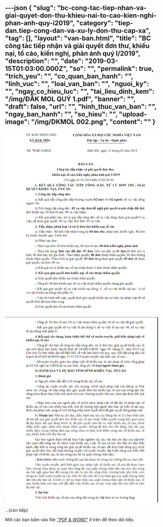 ---json
{
    "slug": "bc-cong-tac-tiep-nhan-va-giai-quyet-don-thu-khieu-nai-to-cao-kien-nghi-phan-anh-quy-i2019",
    "category": "tiep-dan.tiep-cong-dan-va-xu-ly-don-thu-cap-xa",
    "tag": [],
    "layout": "van-ban.html",
    "title": "BC công tác tiếp nhận và giải quyết đơn thư, khiếu nại, tố cáo, kiến nghị, phản ánh quý I/2019",
    "description": "",
    "date": "2019-03-15T01:03:00.000Z",
    "so": "",
    "permalink": true,
    "trich_yeu": "",
    "co_quan_ban_hanh": "",
    "linh_vuc": "",
    "loai_van_ban": "",
    "nguoi_ky": "",
    "ngay_co_hieu_luc": "",
    "tai_lieu_dinh_kem": "/img/ĐẮK MOL QUÝ 1.pdf",
    "banner": "",
    "draft": false,
    "url": "",
    "hinh_thuc_van_ban": "",
    "ngay_ban_hanh": "",
    "so_hieu": "",
    "upload-image": "/img/DKMOL 002.png",
    "__content__": ""
}
---
<p><img alt="" src="/img/DKMOL 001.png" /></p>

<p><img alt="" src="/img/DKMOL 002.png" /></p>

<p>&hellip;(c&ograve;n tiếp)</p>

<p>Mời c&aacute;c bạn&nbsp;bấm v&agrave;o file&nbsp;<u><em>&#39;&#39;PDF &amp; WORD&quot;</em></u>&nbsp;ở tr&ecirc;n để theo d&otilde;i tiếp.</p>

